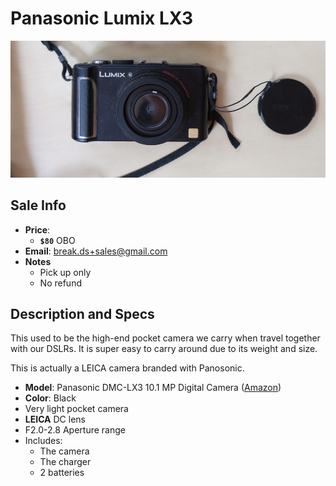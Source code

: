 # Panasonic Lumix LX3

![lx3](https://github.com/breakds/moving-sales/blob/master/photo/resized/lx3.png)

## Sale Info

* **Price**:
  * **`$80`** OBO
* **Email**: break.ds+sales@gmail.com
* **Notes**
  * Pick up only
  * No refund

## Description and Specs

This used to be the high-end pocket camera we carry when travel together with our DSLRs. It is super easy to carry around due to its weight and size.

This is actually a LEICA camera branded with Panosonic.

* **Model**: Panasonic DMC-LX3 10.1 MP Digital Camera ([Amazon](https://www.amazon.com/Panasonic-DMC-LX3-Digital-Stabilized-Black/dp/B001CCLBSA))
* **Color**: Black
* Very light pocket camera
* **LEICA** DC lens
* F2.0-2.8 Aperture range
* Includes:
  * The camera
  * The charger
  * 2 batteries
